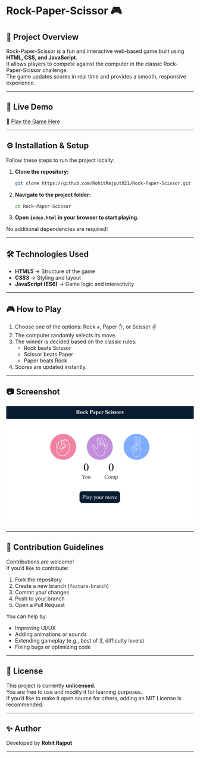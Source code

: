 # Rock-Paper-Scissor 🎮

## 📌 Project Overview
Rock-Paper-Scissor is a fun and interactive web-based game built using **HTML, CSS, and JavaScript**.  
It allows players to compete against the computer in the classic Rock-Paper-Scissor challenge.  
The game updates scores in real time and provides a smooth, responsive experience.

---

## 🚀 Live Demo
🔗 [Play the Game Here](https://rock-paper-scissor-roan-seven.vercel.app/)

---

## ⚙️ Installation & Setup
Follow these steps to run the project locally:

1. **Clone the repository:**
   ```bash
   git clone https://github.com/RohitRajput021/Rock-Paper-Scissor.git
   ```
2. **Navigate to the project folder:**
   ```bash
   cd Rock-Paper-Scissor
   ```
3. **Open `index.html` in your browser to start playing.**

No additional dependencies are required!

---

## 🛠️ Technologies Used

- **HTML5** → Structure of the game  
- **CSS3** → Styling and layout  
- **JavaScript (ES6)** → Game logic and interactivity

---

## 🎮 How to Play

1. Choose one of the options: Rock ✊, Paper ✋, or Scissor ✌️
2. The computer randomly selects its move.
3. The winner is decided based on the classic rules:
    - Rock beats Scissor
    - Scissor beats Paper
    - Paper beats Rock
4. Scores are updated instantly.

---

## 📷 Screenshot

![Gameplay Screenshot](images/image.png)

---

## 🤝 Contribution Guidelines

Contributions are welcome!  
If you’d like to contribute:

1. Fork the repository
2. Create a new branch (`feature-branch`)
3. Commit your changes
4. Push to your branch
5. Open a Pull Request

You can help by:
- Improving UI/UX
- Adding animations or sounds
- Extending gameplay (e.g., best of 3, difficulty levels)
- Fixing bugs or optimizing code

---

## 📜 License

This project is currently **unlicensed**.  
You are free to use and modify it for learning purposes.  
If you’d like to make it open source for others, adding an MIT License is recommended.

---

## ✨ Author

Developed by **Rohit Rajput**

---
